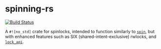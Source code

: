 # spinning-rs
[![Build Status](https://travis-ci.org/4lDO2/spinning-rs.svg?branch=master)](https://travis-ci.org/4lDO2/spinning-rs)

A `#![no_std]` crate for spinlocks, intended to function similarly to [`spin`](https://crates.io/crates/spin), but with enhanced features such as SIX (shared-intent-exclusive) rwlocks, and [`lock_api`](https://crates.io/crates/lock_api).
